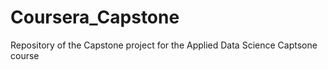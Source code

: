# Coursera_Capstone
Repository of the Capstone project for the Applied Data Science Captsone course
